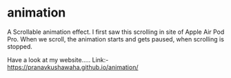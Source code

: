# animation

A Scrollable animation effect.
I first saw this scrolling in site of Apple Air Pod Pro.
When we scroll, the animation starts and gets paused, when scrolling is stopped.

Have a look at my website.....
Link:- https://pranavkushawaha.github.io/animation/
